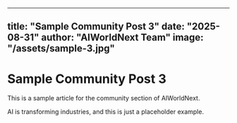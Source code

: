 
---
title: "Sample Community Post 3"
date: "2025-08-31"
author: "AIWorldNext Team"
image: "/assets/sample-3.jpg"
---

# Sample Community Post 3

This is a sample article for the community section of AIWorldNext.

AI is transforming industries, and this is just a placeholder example.
